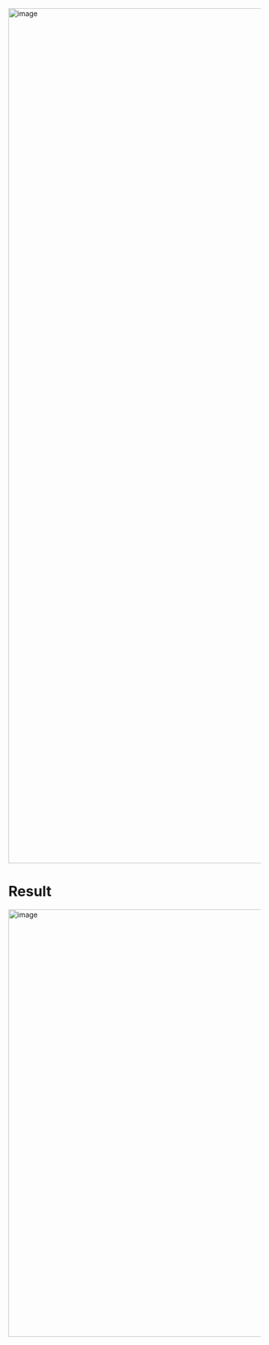 <img width="1710" alt="image" src="https://github.com/user-attachments/assets/5db9dd1c-bf4a-4cef-9736-11d4f41936fd" />

# Result
<img width="855" alt="image" src="https://github.com/user-attachments/assets/18bbb07d-2c67-4dce-a0b3-5dc117d1d37d" />
